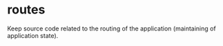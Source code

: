 # routes

Keep source code related to the routing of the application (maintaining of application state).